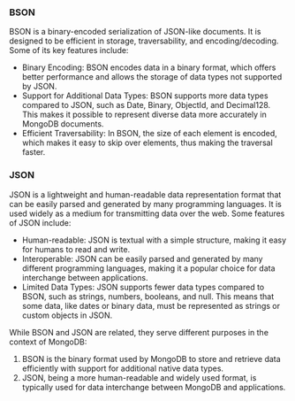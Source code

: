 ### BSON
BSON is a binary-encoded serialization of JSON-like documents. It is designed to be efficient in storage, traversability, and encoding/decoding. Some of its key features include:

- Binary Encoding: BSON encodes data in a binary format, which offers better performance and allows the storage of data types not supported by JSON.
- Support for Additional Data Types: BSON supports more data types compared to JSON, such as Date, Binary, ObjectId, and Decimal128. This makes it possible to represent diverse data more accurately in MongoDB documents.
- Efficient Traversability: In BSON, the size of each element is encoded, which makes it easy to skip over elements, thus making the traversal faster.
### JSON
JSON is a lightweight and human-readable data representation format that can be easily parsed and generated by many programming languages. It is used widely as a medium for transmitting data over the web. Some features of JSON include:

- Human-readable: JSON is textual with a simple structure, making it easy for humans to read and write.
- Interoperable: JSON can be easily parsed and generated by many different programming languages, making it a popular choice for data interchange between applications.
- Limited Data Types: JSON supports fewer data types compared to BSON, such as strings, numbers, booleans, and null. This means that some data, like dates or binary data, must be represented as strings or custom objects in JSON.


While BSON and JSON are related, they serve different purposes in the context of MongoDB:

1. BSON is the binary format used by MongoDB to store and retrieve data efficiently with support for additional native data types.
2. JSON, being a more human-readable and widely used format, is typically used for data interchange between MongoDB and applications.